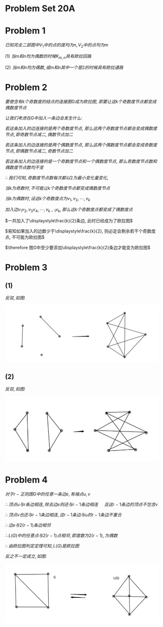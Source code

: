 # Problem Set 20A

# Problem 1

$已知完全二部图中V_1中的点的度均为n, V_2中的点均为m$

(1) $当m和n均为偶数的时候K_{m,n}具有欧拉回路$

(2) $当m和n均为偶数, 或m和n其中一个是2的时候具有欧拉通路$


# Problem 2

$要使含有k个奇数度的结点的连接图G成为欧拉图,$
$即要让这k个奇数度节点都变成偶数度节点$

$让我们考虑在G中加入一条边会发生什么:$

$若这条加入的边连接的是两个奇数度节点,$
$那么这两个奇数度节点都会变成偶数度节点, 即奇数节点减二, 偶数节点加二$

$若这条加入的边连接的是两个偶数度节点,$
$那么这两个偶数度节点都会变成奇数度节点, 即偶数节点减二, 奇数节点加二$

$若这条加入的边连接的是一个奇数度节点和一个偶数度节点,$
$那么奇数度节点数和偶数度节点数均不变$

$\therefore 我们可知, 奇数度节点数每次都以2为最小变化量变化,$

$当k为奇数时, 不可能让k个奇数度节点都变成偶数度节点$

$当k为偶数时, 设这k个奇数度点为v_1, v_2,\cdots ,v_{k}$

$加入边v_1v_2, v_3v_4,\cdots ,v_{k-1}v_k, 那么这k个奇数度点都变成了偶数度点$

$一共加入了\displaystyle\frac{k}{2}条边, 此时已经成为了欧拉图$

$易知如果加入的边数少于\displaystyle\frac{k}{2}, 则必定会剩余若干个奇数度点, 不可能为欧拉图$

$\therefore 图G中至少要添加\displaystyle\frac{k}{2}条边才能变为欧拉图$


# Problem 3

## (1)

$反驳, 如图:$

![](2020-12-27-20-10-56.png)

## (2)

$反驳, 如图:$

![](2020-12-27-20-39-04.png)


# Problem 4

$对于r-正则图G中的任意一条边e, 有端点u, v$

$\therefore 顶点u与r条边相连, 除去边e则还与r-1条边相连$
$\quad 且这r-1条边的顶点不包含v$

$\therefore 顶点v也还与r-1条边相连, 这r-1条边与u的r-1条边不重合$

$\therefore 边e与2(r-1)条边相邻$

$\therefore L(G)中的任意点与2(r-1)点相邻, 即度数为2(r-1), 为偶数$

$\therefore 由欧拉图判定定理可知, L(G)是欧拉图$

$反之不一定成立, 如图:$

![](2020-12-27-20-03-22.png)


